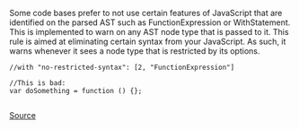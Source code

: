 Some code bases prefer to not use certain features of JavaScript that are identified on the parsed AST such as FunctionExpression or WithStatement. This is implemented to warn on any AST node type that is passed to it. This rule is aimed at eliminating certain syntax from your JavaScript. As such, it warns whenever it sees a node type that is restricted by its options.

```
//with "no-restricted-syntax": [2, "FunctionExpression"]

//This is bad:
var doSomething = function () {};


```

[Source](http://eslint.org/docs/rules/no-restricted-syntax)
